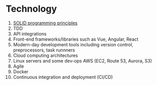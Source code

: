 # Technology
1. [SOLID programming principles](https://github.com/hamza-iitju/SOLID-Principle)
2. TDD
3. API integrations
4. Front-end frameworks/libraries such as Vue, Angular, React
5. Modern-day development tools including version control, preprocessors, task runnners
6. Cloud computing architectures
7. Linux servers and some dev-ops AWS (EC2, Route 53, Aurora, S3)
8. Agile
9. Docker
10. Continuous integration and deployment (CI/CD)
